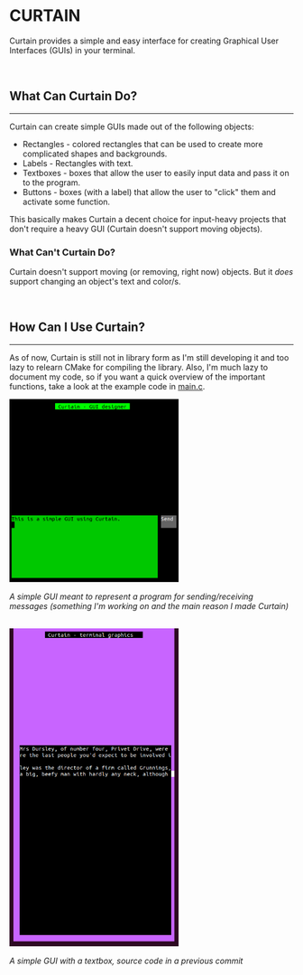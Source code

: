 # **CURTAIN**

Curtain provides a simple and easy interface for creating Graphical User Interfaces (GUIs) in your terminal.

<br>

## **What Can Curtain Do?**
***
Curtain can create simple GUIs made out of the following objects:
+ Rectangles - colored rectangles that can be used to create more complicated shapes and backgrounds.
+ Labels - Rectangles with text.
+ Textboxes - boxes that allow the user to easily input data and pass it on to the program.
+ Buttons - boxes (with a label) that allow the user to "click" them and activate some function.

This basically makes Curtain a decent choice for input-heavy projects that don't require a heavy GUI (Curtain doesn't support moving objects).

### **What Can't Curtain Do?**
Curtain doesn't support moving (or removing, right now) objects. But it *does* support changing an object's text and color/s.

<br>

## **How Can I Use Curtain?**
***
As of now, Curtain is still not in library form as I'm still developing it and too lazy to relearn CMake for compiling the library. Also, I'm much lazy to document my code, so if you want a quick overview of the important functions, take a look at the example code in [main.c](./src/main.c).

<img src="./data/Curtain2.png" width="300px">

*A simple GUI meant to represent a program for sending/receiving messages (something I'm working on and the main reason I made Curtain)*

<br>

<img src="./data/Curtain1.png" width="300px">

*A simple GUI with a textbox, source code in a previous commit*